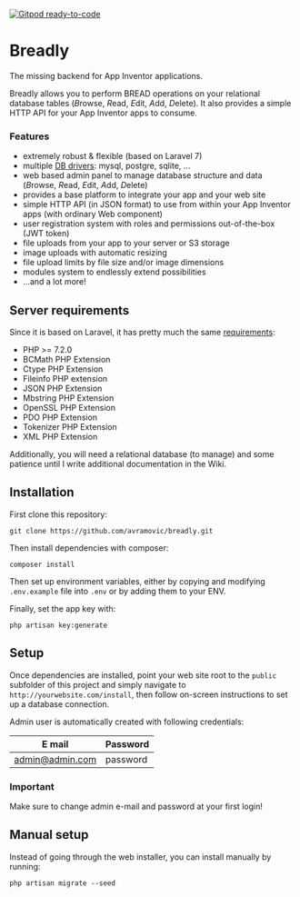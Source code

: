 [![Gitpod ready-to-code](https://img.shields.io/badge/Gitpod-ready--to--code-blue?logo=gitpod)](https://gitpod.io/#https://github.com/avramovic/breadly)

# Breadly

The missing backend for App Inventor applications.

Breadly allows you to perform BREAD operations on your relational database tables (*B*rowse, *R*ead, *E*dit, *A*dd, *D*elete). It also provides a simple HTTP API for your App Inventor apps to consume.

### Features 

* extremely robust & flexible (based on Laravel 7)
* multiple [DB drivers](https://laravel.com/docs/7.x/database#introduction): mysql, postgre, sqlite, ...
* web based admin panel to manage database structure and data (*B*rowse, *R*ead, *E*dit, *A*dd, *D*elete)
* provides a base platform to integrate your app and your web site
* simple HTTP API (in JSON format) to use from within your App Inventor apps (with ordinary Web component)
* user registration system with roles and permissions out-of-the-box (JWT token)
* file uploads from your app to your server or S3 storage
* image uploads with automatic resizing
* file upload limits by file size and/or image dimensions
* modules system to endlessly extend possibilities
* ...and a lot more!

## Server requirements

Since it is based on Laravel, it has pretty much the same [requirements](https://laravel.com/docs/7.x/installation#server-requirements):

* PHP >= 7.2.0
* BCMath PHP Extension
* Ctype PHP Extension
* Fileinfo PHP extension
* JSON PHP Extension
* Mbstring PHP Extension
* OpenSSL PHP Extension
* PDO PHP Extension
* Tokenizer PHP Extension
* XML PHP Extension

Additionally, you will need a relational database (to manage) and some patience until I write additional documentation in the Wiki.

## Installation

First clone this repository:

`git clone https://github.com/avramovic/breadly.git`

Then install dependencies with composer:

`composer install`

Then set up environment variables, either by copying and modifying `.env.example` file into `.env` or by adding them to your ENV.

Finally, set the app key with:

`php artisan key:generate`

## Setup

Once dependencies are installed, point your web site root to the `public` subfolder of this project and simply navigate to `http://yourwebsite.com/install`, then follow on-screen instructions to set up a database connection.

Admin user is automatically created with following credentials:

| E mail | Password |
|--------|----------|
| admin@admin.com | password |

### Important

Make sure to change admin e-mail and password at your first login!

## Manual setup

Instead of going through the web installer, you can install manually by running:

`php artisan migrate --seed`